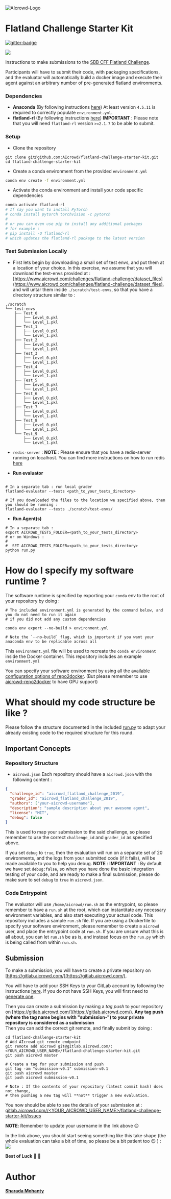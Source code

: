 ![AIcrowd-Logo](https://raw.githubusercontent.com/AIcrowd/AIcrowd/master/app/assets/images/misc/aicrowd-horizontal.png)

# Flatland Challenge Starter Kit

[![gitter-badge](https://badges.gitter.im/AIcrowd-HQ/flatland-rl.png)](https://gitter.im/AIcrowd-HQ/flatland-rl)

![](https://i.imgur.com/9cNtWjs.gif)

Instructions to make submissions to the [SBB CFF Flatland Challenge](https://www.aicrowd.com/challenges/flatland-challenge).

Participants will have to submit their code, with packaging specifications, and the evaluator will automatically build a docker image and execute their agent against an arbitrary number of pre-generated flatland environments.

### Dependencies 

- **Anaconda** (By following instructions [here](https://www.anaconda.com/download)) At least version `4.5.11` is required to correctly populate `environment.yml`.
- **flatland-rl** (By following instructions [here](http://flatland-rl-docs.s3-website.eu-central-1.amazonaws.com/readme.html))
  **IMPORTANT** : Please note that you will need `flatland-rl` version `>=2.1.7` to be able to submit.


### Setup

* Clone the repository 

```
git clone git@github.com:AIcrowd/flatland-challenge-starter-kit.git
cd flatland-challenge-starter-kit
```

* Create a conda environment from the provided `environment.yml`

```sh
conda env create -f environment.yml
```

* Activate the conda environment and install your code specific dependencies

```sh
conda activate flatland-rl
# If say you want to install PyTorch
# conda install pytorch torchvision -c pytorch
#
# or you can even use pip to install any additional packages
# for example : 
# pip install -U flatland-rl
# which updates the flatland-rl package to the latest version
```


### Test Submission Locally

* First lets begin by downloading a small set of test envs, and put them at a location of your choice.
In this exercise, we assume that you will download the test-envs provided at : [https://www.aicrowd.com/challenges/flatland-challenge/dataset_files](https://www.aicrowd.com/challenges/flatland-challenge/dataset_files), and will untar them inside `./scratch/test-envs`, so that you have a directory structure similar to : 

```
./scratch
└── test-envs
    ├── Test_0
    │   ├── Level_0.pkl
    │   └── Level_1.pkl
    ├── Test_1
    │   ├── Level_0.pkl
    │   └── Level_1.pkl
    ├── Test_2
    │   ├── Level_0.pkl
    │   └── Level_1.pkl
    ├── Test_3
    │   ├── Level_0.pkl
    │   └── Level_1.pkl
    ├── Test_4
    │   ├── Level_0.pkl
    │   └── Level_1.pkl
    ├── Test_5
    │   ├── Level_0.pkl
    │   └── Level_1.pkl
    ├── Test_6
    │   ├── Level_0.pkl
    │   └── Level_1.pkl
    ├── Test_7
    │   ├── Level_0.pkl
    │   └── Level_1.pkl
    ├── Test_8
    │   ├── Level_0.pkl
    │   └── Level_1.pkl
    └── Test_9
        ├── Level_0.pkl
        └── Level_1.pkl
```

* `redis-server` : **NOTE** : Please ensure that you have a redis-server running on localhost.
You can find more instructions on how to run redis [here](https://redis.io/topics/quickstart)

* **Run evaluator**

```

# In a separate tab : run local grader
flatland-evaluator --tests <path_to_your_tests_directory>

# If you downloaded the files to the location we specified above, then you should be running : 
flatland-evaluator --tests ./scratch/test-envs/
```

* **Run Agent(s)**

```
# In a separate tab :
export AICROWD_TESTS_FOLDER=<path_to_your_tests_directory>
# or on Windows :
# 
#  SET AICROWD_TESTS_FOLDER=<path_to_your_tests_directory>
python run.py
```

# How do I specify my software runtime ?

The software runtime is specified by exporting your `conda` env to the root
of your repository by doing :

```
# The included environment.yml is generated by the command below, and you do not need to run it again
# if you did not add any custom dependencies

conda env export --no-build > environment.yml

# Note the `--no-build` flag, which is important if you want your anaconda env to be replicable across all
```

This `environment.yml` file will be used to recreate the `conda environment` inside the Docker container.
This repository includes an example `environment.yml`

You can specify your software environment by using all the [available configuration options of repo2docker](https://repo2docker.readthedocs.io/en/latest/config_files.html). (But please remember to use [aicrowd-repo2docker](https://pypi.org/project/aicrowd-repo2docker/) to have GPU support)


# What should my code structure be like ?

Please follow the structure documented in the included [run.py](https://github.com/AIcrowd/flatland-challenge-starter-kit/blob/master/run.py) to adapt
your already existing code to the required structure for this round.

## Important Concepts

### Repository Structure

- `aicrowd.json`
  Each repository should have a `aicrowd.json` with the following content :

```json
{
  "challenge_id": "aicrowd_flatland_challenge_2019",
  "grader_id": "aicrowd_flatland_challenge_2019",
  "authors": ["your-aicrowd-username"],
  "description": "sample description about your awesome agent",
  "license": "MIT",
  "debug": false
}
```

This is used to map your submission to the said challenge, so please remember to use the correct `challenge_id` and `grader_id` as specified above.

If you set `debug` to `true`, then the evaluation will run on a separate set of 20 environments, and the logs from your submitted code (if it fails), will be made available to you to help you debug.
**NOTE** : **IMPORTANT** : By default we have set `debug:false`, so when you have done the basic integration testing of your code, and are ready to make a final submission, please do make sure to set `debug` to `true` in `aicrowd.json`.

### Code Entrypoint

The evaluator will use `/home/aicrowd/run.sh` as the entrypoint, so please remember to have a `run.sh` at the root, which can instantitate any necessary environment variables, and also start executing your actual code. This repository includes a sample `run.sh` file.
If you are using a Dockerfile to specify your software environment, please remember to create a `aicrowd` user, and place the entrypoint code at `run.sh`.
If you are unsure what this is all about, you can let `run.sh` be as is, and instead focus on the `run.py` which is being called from within `run.sh`.

## Submission

To make a submission, you will have to create a private repository on [https://gitlab.aicrowd.com/](https://gitlab.aicrowd.com/).

You will have to add your SSH Keys to your GitLab account by following the instructions [here](https://docs.gitlab.com/ee/gitlab-basics/create-your-ssh-keys.html).
If you do not have SSH Keys, you will first need to [generate one](https://docs.gitlab.com/ee/ssh/README.html#generating-a-new-ssh-key-pair).

Then you can create a submission by making a _tag push_ to your repository on [https://gitlab.aicrowd.com/](https://gitlab.aicrowd.com/).
**Any tag push (where the tag name begins with "submission-") to your private repository is considered as a submission**  
Then you can add the correct git remote, and finally submit by doing :

```
cd flatland-challenge-starter-kit
# Add AIcrowd git remote endpoint
git remote add aicrowd git@gitlab.aicrowd.com/:<YOUR_AICROWD_USER_NAME>/flatland-challenge-starter-kit.git
git push aicrowd master

# Create a tag for your submission and push
git tag -am "submission-v0.1" submission-v0.1
git push aicrowd master
git push aicrowd submission-v0.1

# Note : If the contents of your repository (latest commit hash) does not change,
# then pushing a new tag will **not** trigger a new evaluation.
```

You now should be able to see the details of your submission at :
[gitlab.aicrowd.com//<YOUR_AICROWD_USER_NAME>/flatland-challenge-starter-kit/issues](gitlab.aicrowd.com//<YOUR_AICROWD_USER_NAME>/flatland-challenge-starter-kit/issues)

**NOTE**: Remember to update your username in the link above :wink:

In the link above, you should start seeing something like this take shape (the whole evaluation can take a bit of time, so please be a bit patient too :wink: ) :
![](https://i.imgur.com/4HWf1jU.png)

**Best of Luck** :tada: :tada:

# Author

**[Sharada Mohanty](https://twitter.com/MeMohanty)**
